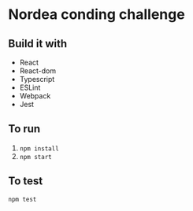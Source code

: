 # Nordea conding challenge 
## Build it with
- React
- React-dom
- Typescript
- ESLint
- Webpack
- Jest

 

## To run

1. `npm install`
2. `npm start`

## To test
`npm test`